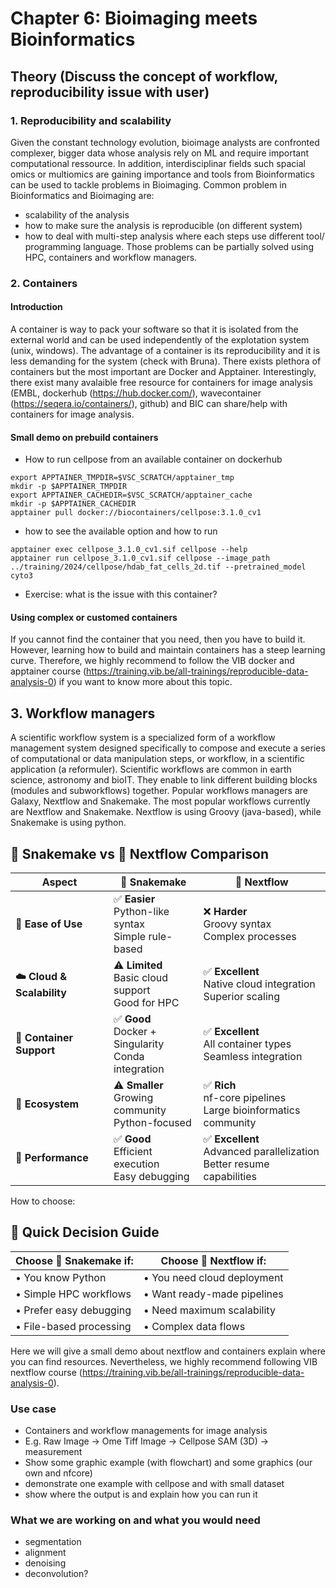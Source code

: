 # Chapter 6: Bioimaging meets Bioinformatics

##  Theory (Discuss the concept of workflow, reproducibility issue with user)
### 1. Reproducibility and scalability
Given the constant technology evolution, bioimage analysts are confronted complexer, bigger data whose analysis rely on ML and require important computational ressource. 
In addition, interdisciplinar fields such spacial omics or multiomics are gaining importance and tools from Bioinformatics can be used to tackle problems in Bioimaging.
Common problem in Bioinformatics and Bioimaging are: 
- scalability of the analysis
- how to make sure the analysis is reproducible (on different system)
- how to deal with multi-step analysis where each steps use different tool/ programming language.
Those problems can be partially solved using HPC, containers and workflow managers.

### 2. Containers

#### Introduction
A container is way to pack your software so that it is isolated from the external world and can be used independently of the explotation system (unix, windows). 
The advantage of a container is its reproducibility and it is less demanding for the system (check with Bruna). 
There exists plethora of containers but the most important are Docker and Apptainer. 
Interestingly, there exist many avalaible free resource for containers for image analysis (EMBL, dockerhub (https://hub.docker.com/), wavecontainer (https://seqera.io/containers/), github) and BIC can share/help with containers for image analysis. 

#### Small demo on prebuild containers
- How to run cellpose from an available container on dockerhub
```
export APPTAINER_TMPDIR=$VSC_SCRATCH/apptainer_tmp
mkdir -p $APPTAINER_TMPDIR
export APPTAINER_CACHEDIR=$VSC_SCRATCH/apptainer_cache
mkdir -p $APPTAINER_CACHEDIR
apptainer pull docker://biocontainers/cellpose:3.1.0_cv1
```
- how to see the available option and how to run
```
apptainer exec cellpose_3.1.0_cv1.sif cellpose --help
apptainer run cellpose_3.1.0_cv1.sif cellpose --image_path ../training/2024/cellpose/hdab_fat_cells_2d.tif --pretrained_model cyto3
```
- Exercise: what is the issue with this container?
#### Using complex or customed containers
If you cannot find the container that you need, then you have to build it.
However, learning how to build and maintain containers has a steep learning curve. 
Therefore, we highly recommend to follow the VIB docker and apptainer course (https://training.vib.be/all-trainings/reproducible-data-analysis-0) if you want to know more about this topic. 



## 3. Workflow managers

A scientific workflow system is a specialized form of a workflow management system designed specifically to compose and execute a series of computational or data manipulation steps, or workflow, in a scientific application (a reformuler). Scientific workflows are common in earth science, astronomy and bioIT.
They enable to link different building blocks (modules and subworkflows) together. Popular workflows managers are Galaxy, Nextflow and Snakemake. The most popular workflows currently are Nextflow and Snakemake. Nextflow is using Groovy (java-based), while Snakemake is using python. 

## 🐍 **Snakemake** vs 🌊 **Nextflow** Comparison

| Aspect | 🐍 **Snakemake** | 🌊 **Nextflow** |
|--------|------------------|------------------|
| **📝 Ease of Use** | ✅ **Easier** <br/>Python-like syntax <br/>Simple rule-based | ❌ **Harder** <br/>Groovy syntax <br/>Complex processes |
| **☁️ Cloud & Scalability** | ⚠️ **Limited** <br/>Basic cloud support <br/>Good for HPC | ✅ **Excellent** <br/>Native cloud integration <br/>Superior scaling |
| **🐳 Container Support** | ✅ **Good** <br/>Docker + Singularity <br/>Conda integration | ✅ **Excellent** <br/>All container types <br/>Seamless integration |
| **🔧 Ecosystem** | ⚠️ **Smaller** <br/>Growing community <br/>Python-focused | ✅ **Rich** <br/>nf-core pipelines <br/>Large bioinformatics community |
| **🚀 Performance** | ✅ **Good** <br/>Efficient execution <br/>Easy debugging | ✅ **Excellent** <br/>Advanced parallelization <br/>Better resume capabilities |

How to choose:


## 🎯 **Quick Decision Guide**

| Choose **🐍 Snakemake** if: | Choose **🌊 Nextflow** if: |
|---------------------------|--------------------------|
| • You know Python | • You need cloud deployment |
| • Simple HPC workflows | • Want ready-made pipelines |
| • Prefer easy debugging | • Need maximum scalability |
| • File-based processing | • Complex data flows |


 
 Here we will give a small demo about nextflow and containers explain where you can find resources. Nevertheless, we highly recommend following VIB nextflow course (https://training.vib.be/all-trainings/reproducible-data-analysis-0).

### Use case 
- Containers and workflow managements for image analysis
-  E.g. Raw Image -> Ome Tiff Image -> Cellpose SAM (3D) -> measurement
- Show some graphic example (with flowchart) and some graphics (our own and nfcore) 
- demonstrate one example with cellpose and with small dataset
- show where the output is and explain how you can run it

### What we are working on and what you would need
- segmentation
- alignment
- denoising
- deconvolution?

